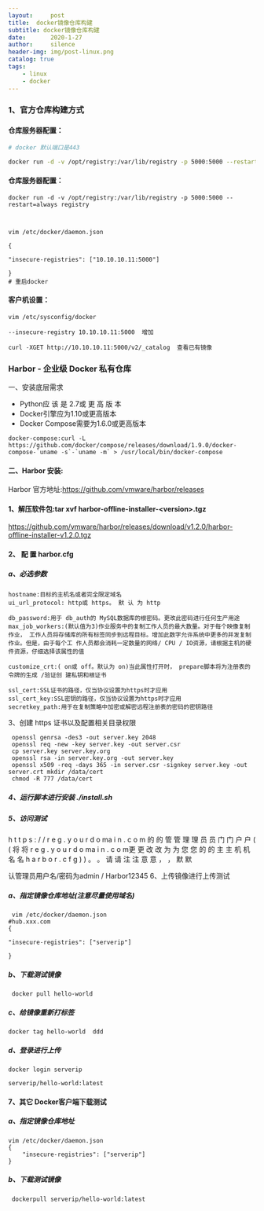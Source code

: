 ```yaml
---
layout:     post
title:  docker镜像仓库构建
subtitle: docker镜像仓库构建
date:       2020-1-27
author:     silence
header-img: img/post-linux.png
catalog: true
tags:
    - linux
    - docker
---
```


### 1、官方仓库构建方式

#### 仓库服务器配置：

```bash
# docker 默认端口是443

docker run -d -v /opt/registry:/var/lib/registry -p 5000:5000 --restart=always registry
```

#### 仓库服务器配置：

  ```
docker run -d -v /opt/registry:/var/lib/registry -p 5000:5000 --restart=always registry



 vim /etc/docker/daemon.json

{

 "insecure-registries": ["10.10.10.11:5000"]

}
# 重启docker
  ```

#### 客户机设置：

  ```
vim /etc/sysconfig/docker

--insecure-registry 10.10.10.11:5000  增加
  ```

```
curl -XGET http://10.10.10.11:5000/v2/_catalog  查看已有镜像
```



###  Harbor - 企业级 Docker 私有仓库 

一、安装底层需求 

- Python应 该 是 2.7或 更 高 版 本 
- Docker引擎应为1.10或更高版本 
- Docker Compose需要为1.6.0或更高版本 

```
docker-compose:curl -L https://github.com/docker/compose/releases/download/1.9.0/docker-compose-`uname -s`-`uname -m` > /usr/local/bin/docker-compose
```



#### 二、Harbor 安装:

Harbor 官方地址:https://github.com/vmware/harbor/releases 

#### 1、解压软件包:tar xvf harbor-offline-installer-\<version\>.tgz 

https://github.com/vmware/harbor/releases/download/v1.2.0/harbor-offline-installer-v1.2.0.tgz 

#### 2、 配 置 harbor.cfg 

##### a、必选参数 

```
hostname:目标的主机名或者完全限定域名
ui_url_protocol: http或 https。 默 认 为 http

db_password:用于 db_auth的 MySQL数据库的根密码。更改此密码进行任何生产用途 max_job_workers:(默认值为3)作业服务中的复制工作人员的最大数量。对于每个映像复制作业， 工作人员将存储库的所有标签同步到远程目标。增加此数字允许系统中更多的并发复制作业。但是，由于每个工 作人员都会消耗一定数量的网络/ CPU / IO资源，请根据主机的硬件资源，仔细选择该属性的值 

customize_crt:( on或 off。默认为 on)当此属性打开时， prepare脚本将为注册表的令牌的生成 /验证创 建私钥和根证书 

ssl_cert:SSL证书的路径，仅当协议设置为https时才应用 
ssl_cert_key:SSL密钥的路径，仅当协议设置为https时才应用 
secretkey_path:用于在复制策略中加密或解密远程注册表的密码的密钥路径 
```



3、创建 https 证书以及配置相关目录权限

```
 openssl genrsa -des3 -out server.key 2048
 openssl req -new -key server.key -out server.csr
 cp server.key server.key.org
 openssl rsa -in server.key.org -out server.key
 openssl x509 -req -days 365 -in server.csr -signkey server.key -out server.crt mkdir /data/cert
 chmod -R 777 /data/cert 
```

##### 4、运行脚本进行安装 ./install.sh 

##### 5、访问测试

 h t t p s : / / r e g . y o u r d o ma i n . c o m 的 的 管 管 理 理 员 员 门 门 户 户 ( ( 将 将 r e g . y o u r d o ma i n . c o m更 更 改 改 为 为 您 您 的 的 主 主 机 机 名 名 h a r b o r . c f g ) ) 。 。 请 请 注 注 意 意 ， ， 默 默 

认管理员用户名/密码为admin / Harbor12345 6、上传镜像进行上传测试 

##### a、指定镜像仓库地址(注意尽量使用域名)

```
 vim /etc/docker/daemon.json 
#hub.xxx.com
{ 

"insecure-registries": ["serverip"] 

} 
```



##### b、下载测试镜像

```
 docker pull hello-world 
```



##### c、给镜像重新打标签 

```
docker tag hello-world  ddd
```



##### d、登录进行上传 

```
docker login serverip 

serverip/hello-world:latest 
```



#### 7、其它 Docker客户端下载测试

#####  a、指定镜像仓库地址 

```
vim /etc/docker/daemon.json 
{ 
	"insecure-registries": ["serverip"] 
} 
```

##### b、下载测试镜像

```
 dockerpull serverip/hello-world:latest  
```

